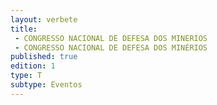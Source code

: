 ```yaml
---
layout: verbete
title:
 - CONGRESSO NACIONAL DE DEFESA DOS MINERIOS
 - CONGRESSO NACIONAL DE DEFESA DOS MINÉRIOS
published: true
edition: 1  
type: T
subtype: Eventos
---
```


